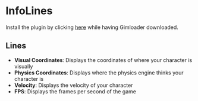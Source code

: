 # InfoLines

Install the plugin by clicking [here](https://thelazysquid.github.io/gimloader/?installUrl=https://raw.githubusercontent.com/TheLazySquid/Gimloader/main/plugins/InfoLines/build/InfoLines.js) while having Gimloader downloaded.

## Lines

- **Visual Coordinates**: Displays the coordinates of where your character is visually
- **Physics Coordinates**: Displays where the physics engine thinks your character is
- **Velocity**: Displays the velocity of your character
- **FPS**: Displays the frames per second of the game